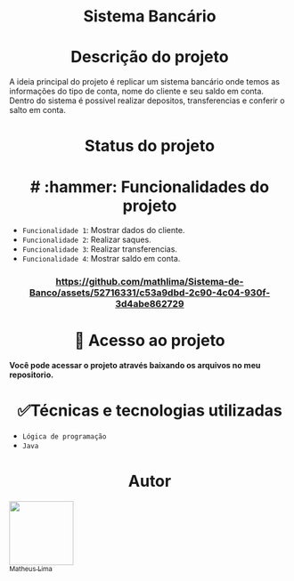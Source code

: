 <h1 align="center"> Sistema Bancário </h1>

<h1 align="center"> Descrição do projeto </h1>
A ideia principal do projeto é replicar um sistema bancário onde temos as informações do tipo de conta, nome do cliente e seu saldo em conta. Dentro do sistema é possivel realizar depositos, transferencias e conferir o salto em conta.

<h1 align="center"> Status do projeto </h1>


<h1 align="center"> # :hammer: Funcionalidades do projeto </h1>

- `Funcionalidade 1`: Mostrar dados do cliente.
- `Funcionalidade 2`: Realizar saques.
- `Funcionalidade 3`: Realizar transferencias.
- `Funcionalidade 4`: Mostrar saldo em conta.

<h3 align="center"> 

https://github.com/mathlima/Sistema-de-Banco/assets/52716331/c53a9dbd-2c90-4c04-930f-3d4abe862729

<h1 align="center"> 📁 Acesso ao projeto </h1>

**Você pode acessar o projeto através baixando os arquivos no meu repositorio.**

<h1 align="center"> ✅Técnicas e tecnologias utilizadas </h1>

- `Lógica de programação`
- `Java`

<h1 align="center"> Autor </h1>

[<img loading="lazy" src="https://avatars.githubusercontent.com/u/52716331?v=4" width=115><br><sub>Matheus Lima</sub>](https://github.com/mathlima)
